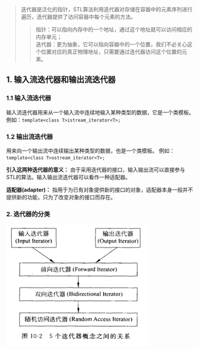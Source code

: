 >迭代器是泛化的指针，STL算法利用迭代器对存储在容器中的元素序列进行遍历，迭代器提供了访问容器中每个元素的方法。
>>指针：可以指向内存中的一个地址，通过这个地址就可以访问相应的内存单元；</br>
>>迭代器：更为抽象，它可以指向容器中的一个位置，我们不必关心这个位置对应的真正物理地址，只需要通过迭代器访问这个位置的元素。
## 1. 输入流迭代器和输出流迭代器
### 1.1 输入流迭代器
输入流迭代器用来从一个输入流中连续地输入某种类型的数据，它是一个类模板。
例如：`template<class T>istream_iterator<T>;`

### 1.2 输出流迭代器
用来向一个输出流中连续输出某种类型的数据，也是一个类模板。
例如：`template<class T>ostream_iterator<T>;`

**引入这两种迭代器的意义：** 由于采用迭代器的接口，输入输出流可以直接参与STL的算法。输入输出流迭代器可以看作一种适配器。

**适配器(adapter)：** 指用于为已有对象提供新的接口的对象，适配器本身一般并不提供新的功能，只为了改变对象的接口而存在。

### 2. 迭代器的分类
![5个迭代器概念之间的关系](./img/5个迭代器概念之间的关系.png)
